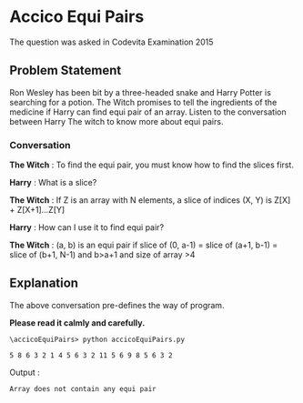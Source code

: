 # Accico Equi Pairs

The question was asked in Codevita Examination 2015

## Problem Statement

Ron Wesley has been bit by a three-headed snake and Harry Potter is searching for a potion. The Witch promises to tell the ingredients of the medicine if Harry can find equi pair of an array. Listen to the conversation between Harry The witch to know more about equi pairs. 

### Conversation

**The Witch** : To find the equi pair, you must know how to find the slices first. 

**Harry** : What is a slice? 

**The Witch** : If Z is an array with N elements, a slice of indices (X, Y) is Z[X] + Z[X+1]...Z[Y] 

**Harry** : How can I use it to find equi pair? 

**The Witch** : (a, b) is an equi pair if slice of (0, a-1) = slice of (a+1, b-1) = slice of (b+1, N-1) and b>a+1 and size of array >4

## Explanation

The above conversation pre-defines the way of program. 

**Please read it calmly and carefully.**
<br/>

```\accicoEquiPairs> python accicoEquiPairs.py```

```5 8 6 3 2 1 4 5 6 3 2 11 5 6 9 8 5 6 3 2```

Output :

```Array does not contain any equi pair```
